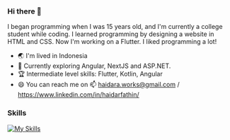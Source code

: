 ### Hi there 👋

I began programming when I was 15 years old, and I'm currently a college student while coding. I learned programming by designing a website in HTML and CSS. Now I'm working on a Flutter. I liked programming a lot!

- :earth_asia: I'm lived in Indonesia
- :rocket: Currently exploring Angular, NextJS and ASP.NET.
- 🏆 Intermediate level skills: Flutter, Kotlin, Angular
- :smile: You can reach me on 📫 haidara.works@gmail.com / https://www.linkedin.com/in/haidarfathin/


### Skills
[![My Skills](https://skills.thijs.gg/icons?i=flutter,kotlin,laravel,html,css,php,figma&theme=dark)](https://skills.thijs.gg)
